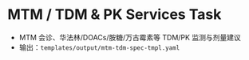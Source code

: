 # MTM / TDM & PK Services Task

- MTM 会诊、华法林/DOACs/胺糖/万古霉素等 TDM/PK 监测与剂量建议
- 输出：`templates/output/mtm-tdm-spec-tmpl.yaml`
